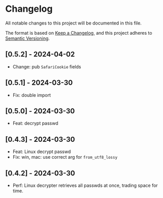 # Changelog

All notable changes to this project will be documented in this file.

The format is based on [Keep a Changelog](https://keepachangelog.com/en/1.1.0/),
and this project adheres to [Semantic Versioning](https://semver.org/spec/v2.0.0.html).

## [0.5.2] - 2024-04-02

- Change: pub `SafariCookie` fields

## [0.5.1] - 2024-03-30

- Fix: double import

## [0.5.0] - 2024-03-30

- Feat: decrypt passwd

## [0.4.3] - 2024-03-30

- Feat: Linux decrypt passwd
- Fix: win, mac: use correct arg for `from_utf8_lossy`

## [0.4.2] - 2024-03-30

- Perf: Linux decrypter retrieves all passwds at once, trading space for time.
